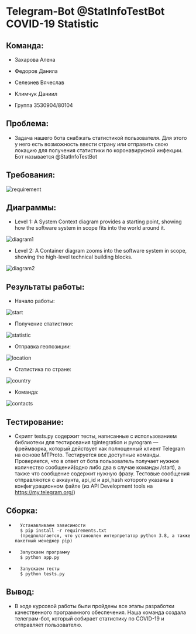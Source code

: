 # Telegram-Bot @StatInfoTestBot COVID-19 Statistic


## Команда:

- Захарова Алена

- Федоров Данила

- Селезнев Вячеслав

- Климчук Даниил

- Группа 3530904/80104


## Проблема:

- Задача нашего бота снабжать статистикой пользователя. Для этого у него есть возможность ввести страну или отправить свою локацию для получения статистики по коронавирусной инфекции. Бот называется @StatInfoTestBot


## Требования:

![requirement](/docs/Screenshots/requirement.JPG)


## Диаграммы:

- Level 1: A System Context diagram provides a starting point, showing how the software system in scope fits into the world around it.

![diagram1](/docs/Screenshots/diagram1.JPG)

- Level 2: A Container diagram zooms into the software system in scope, showing the high-level technical building blocks.

![diagram2](/docs/Screenshots/diagram2.JPG)


## Результаты работы:

- Начало работы:

![start](/docs/Screenshots/start.jpg)

- Получение статистики:

![statistic](/docs/Screenshots/statistic.jpg)

- Отправка геопозиции:

![location](/docs/Screenshots/location.jpg)

- Статистика по стране:

![country](/docs/Screenshots/country.jpg)

- Команда:

![contacts](/docs/Screenshots/contacts.jpg)


## Тестирование:

- Скрипт tests.py содержит тесты, написанные с использованием библиотеки для тестирования tgintegration и pyrogram — фреймворка, который действует как полноценный клиент Telegram на основе MTProto.
Тестируется все доступные команды. Проверяется, что в ответ от бота пользователь получает нужное количество сообщений(одно либо два в случае команды /start), а также что сообщение содержит нужную фразу.
Тестовые сообщения отправляются с аккаунта, api_id и api_hash которого указаны в конфигурационном файле (из API Development tools на https://my.telegram.org/)


## Сборка:

- 		Устанавливаем зависимости
		$ pip install -r requirements.txt
		(предполагается, что установлен интерпретатор python 3.8, а также пакетный менеджер pip)
		
- 		Запускаем программу
		$ python app.py
		
- 		Запускаем тесты
		$ python tests.py


## Вывод:

- В ходе курсовой работы были пройдены все этапы разработки качественного программного обеспечения. Наша команда создала телеграм-бот, который собирает статистику по COVID-19 и отправляет пользователю.



